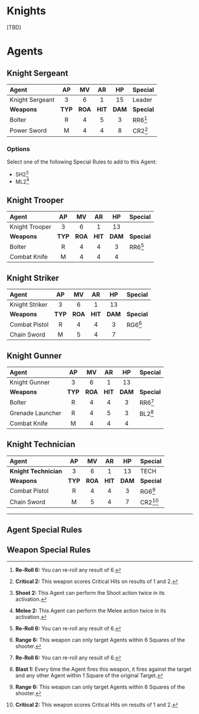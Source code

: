 # Knights

[TBD]

# Agents

## Knight Sergeant

|Agent|AP|MV|AR|HP|Special|
|:---------------|:----:|:----:|:----:|:----:|:----|
|Knight Sergeant|3|6|1|15|Leader|
|**Weapons**|**TYP**|**ROA**|**HIT**|**DAM**|**Special**|
|Bolter|R|4|5|3|RR6[^RR6]|
|Power Sword|M|4|4|8|CR2[^CR2]|

### Options

Select one of the following Special Rules to add to this Agent:
* SH2[^SH2]
* ML2[^ML2]

## Knight Trooper

|Agent|AP|MV|AR|HP|Special|
|:---------------|:----:|:----:|:----:|:----:|:----|
|Knight Trooper|3|6|1|13|
|**Weapons**|**TYP**|**ROA**|**HIT**|**DAM**|**Special**|
|Bolter|R|4|4|3|RR6[^RR6]|
|Combat Knife|M|4|4|4||

## Knight Striker

|Agent|AP|MV|AR|HP|Special|
|:---------------|:----:|:----:|:----:|:----:|:----|
|Knight Striker|3|6|1|13||
|**Weapons**|**TYP**|**ROA**|**HIT**|**DAM**|**Special**|
|Combat Pistol|R|4|4|3|RG6[^RG6]|
|Chain Sword|M|5|4|7||

## Knight Gunner

|Agent|AP|MV|AR|HP|Special|
|:---------------|:----:|:----:|:----:|:----:|:----|
|Knight Gunner|3|6|1|13|
|**Weapons**|**TYP**|**ROA**|**HIT**|**DAM**|**Special**|
|Bolter|R|4|4|3|RR6[^RR6]|
|Grenade Launcher|R|4|5|3|BL2[^BL1]|
|Combat Knife|M|4|4|4||

## Knight Technician

|Agent|AP|MV|AR|HP|Special|
|:---------------|:----:|:----:|:----:|:----:|:----|
|**Knight Technician**|3|6|1|13|TECH|
|**Weapons**|**TYP**|**ROA**|**HIT**|**DAM**|**Special**|
|Combat Pistol|R|4|4|3|RG6[^RG6]|
|Chain Sword|M|5|4|7|CR2[^CR2]|

------------------------------------------------

## Agent Special Rules

[^SH2]: **Shoot 2:** This Agent can perform the Shoot action twice in its activation.

[^ML2]: **Melee 2:** This Agent can perform the Melee action twice in its activation.

## Weapon Special Rules

[^BL1]: **Blast 1:** Every time the Agent fires this weapon, it fires against the target and any other Agent within 1 Square of the original Target.

[^RG6]: **Range 6:** This weapon can only target Agents within 6 Squares of the shooter.

[^CR2]: **Critical 2:** This weapon scores Critical Hits on results of 1 and 2.

[^RR6]: **Re-Roll 6:** You can re-roll any result of 6.